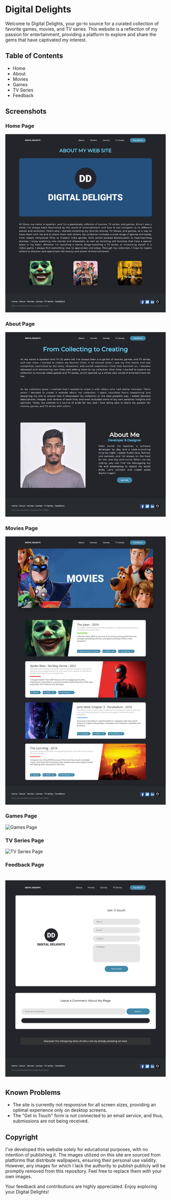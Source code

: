 # Digital Delights

Welcome to Digital Delights, your go-to source for a curated collection of favorite games, movies, and TV series. This website is a reflection of my passion for entertainment, providing a platform to explore and share the gems that have captivated my interest.

## Table of Contents

- Home
- About
- Movies
- Games
- TV Series
- Feedback

## Screenshots

### Home Page

![Home Page](Assets/127.0.0.1_5500_Home_Page_Home_Page.html.png)

### About Page

![About Page](Assets/127.0.0.1_5500_About_About.html.png)

### Movies Page

![Movies Page](Assets/127.0.0.1_5500_Movies_Movies.html.png)

### Games Page

![Games Page](Assets/127.0.0.1_5500_Games_Games.html.png)

### TV Series Page

![TV Series Page](Assets/127.0.0.1_5500_TV_Series_TV_Series.html.png)

### Feedback Page

# ![Feedback Page](Assets/127.0.0.1_5500_feed_back_feed_back.html.png)

## Known Problems

- The site is currently not responsive for all screen sizes, providing an optimal experience only on desktop screens.
- The "Get in Touch" form is not connected to an email service, and thus, submissions are not being received.

## Copyright

I've developed this website solely for educational purposes, with no intention of publishing it. The images utilized on this site are sourced from platforms that distribute wallpapers, ensuring their personal use validity. However, any images for which I lack the authority to publish publicly will be promptly removed from this repository. Feel free to replace them with your own images.

Your feedback and contributions are highly appreciated. Enjoy exploring your Digital Delights!
